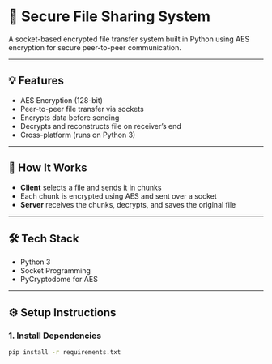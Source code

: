 # 🔐 Secure File Sharing System

A socket-based encrypted file transfer system built in Python using AES encryption for secure peer-to-peer communication.

---

## 💡 Features

- AES Encryption (128-bit)
- Peer-to-peer file transfer via sockets
- Encrypts data before sending
- Decrypts and reconstructs file on receiver’s end
- Cross-platform (runs on Python 3)

---

## 📁 How It Works

- **Client** selects a file and sends it in chunks
- Each chunk is encrypted using AES and sent over a socket
- **Server** receives the chunks, decrypts, and saves the original file

---

## 🛠️ Tech Stack

- Python 3
- Socket Programming
- PyCryptodome for AES

---

## ⚙️ Setup Instructions

### 1. Install Dependencies

```bash
pip install -r requirements.txt
